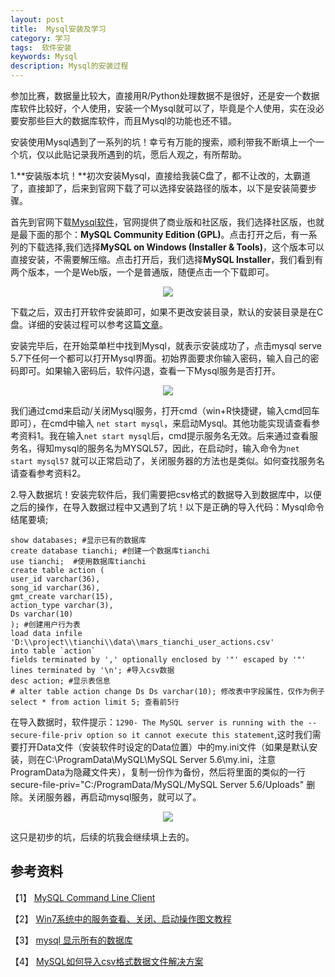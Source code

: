 ```yaml
---
layout: post
title:  Mysql安装及学习
category: 学习
tags:  软件安装        
keywords: Mysql 
description: Mysql的安装过程
---
```

参加比赛，数据量比较大，直接用R/Python处理数据不是很好，还是安一个数据库软件比较好，个人使用，安装一个Mysql就可以了，毕竟是个人使用，实在没必要安那些巨大的数据库软件，而且Mysql的功能也还不错。

安装使用Mysql遇到了一系列的坑！幸亏有万能的搜索，顺利带我不断填上一个一个坑，仅以此贴记录我所遇到的坑，愿后人观之，有所帮助。

1.**安装版本坑！**初次安装Mysql，直接给我装C盘了，都不让改的，太霸道了，直接卸了，后来到官网下载了可以选择安装路径的版本，以下是安装简要步骤。

首先到官网下载[Mysql软件](http://www.mysql.com/downloads/)，官网提供了商业版和社区版，我们选择社区版，也就是最下面的那个：**MySQL Community Edition (GPL)**。点击打开之后，有一系列的下载选择,我们选择**MySQL on Windows (Installer & Tools)**，这个版本可以直接安装，不需要解压缩。点击打开后，我们选择**MySQL Installer**，我们看到有两个版本，一个是Web版，一个是普通版，随便点击一个下载即可。

<div align="center"><img src="http://7xo51k.com1.z0.glb.clouddn.com/Mysql360%E6%88%AA%E5%9B%BE20160317141415155.jpg-wx"  ></div>

下载之后，双击打开软件安装即可，如果不更改安装目录，默认的安装目录是在C盘。详细的安装过程可以参考这篇[文章](http://jingyan.baidu.com/article/e6c8503c06f9cee54e1a187c.html)。

安装完毕后，在开始菜单栏中找到Mysql，就表示安装成功了，点击mysql serve 5.7下任何一个都可以打开Mysql界面。初始界面要求你输入密码，输入自己的密码即可。如果输入密码后，软件闪退，查看一下Mysql服务是否打开。

<div align="center"><img src="http://7xo51k.com1.z0.glb.clouddn.com/Mysqlmysql2.jpg-wx" ></div>

我们通过cmd来启动/关闭Mysql服务，打开cmd（win+R快捷键，输入cmd回车即可），在cmd中输入 `net start mysql`，来启动Mysql。其他功能实现请查看参考资料1。我在输入`net start mysql`后，cmd提示服务名无效。后来通过查看服务名，得知mysql的服务名为MYSQL57，因此，在启动时，输入命令为`net start mysql57` 就可以正常启动了，关闭服务器的方法也是类似。如何查找服务名请查看参考资料2。

2.导入数据坑！安装完软件后，我们需要把csv格式的数据导入到数据库中，以便之后的操作，在导入数据过程中又遇到了坑！以下是正确的导入代码：Mysql命令结尾要填;

    show databases; #显示已有的数据库
    create database tianchi; #创建一个数据库tianchi
    use tianchi;  #使用数据库tianchi
    create table action (
    user_id varchar(36),
    song_id varchar(36),
    gmt_create varchar(15),
    action_type varchar(3),
    Ds varchar(10)
    ); #创建用户行为表
    load data infile 'D:\\project\\tianchi\\data\\mars_tianchi_user_actions.csv' 
    into table `action` 
    fields terminated by ',' optionally enclosed by '"' escaped by '"' 
    lines terminated by '\n'; #导入csv数据
    desc action; #显示表信息
    # alter table action change Ds Ds varchar(10); 修改表中字段属性，仅作为例子
    select * from action limit 5; 查看前5行

在导入数据时，软件提示：`1290- The MySQL server is running with the --secure-file-priv option so it cannot execute this statement`,这时我们需要打开Data文件（安装软件时设定的Data位置）中的my.ini文件（如果是默认安装，则在C:\ProgramData\MySQL\MySQL Server 5.6\my.ini，注意ProgramData为隐藏文件夹），复制一份作为备份，然后将里面的类似的一行 secure-file-priv="C:/ProgramData/MySQL/MySQL Server 5.6/Uploads" 删除。关闭服务器，再启动mysql服务，就可以了。

<div align="center"><img src="http://7xo51k.com1.z0.glb.clouddn.com/Mysqlmysql3.jpg-wx" ></div>

这只是初步的坑，后续的坑我会继续填上去的。

## 参考资料

【1】 [MySQL Command Line Client](http://blog.sina.com.cn/s/blog_92d6b8be0100wee2.html)

【2】 [Win7系统中的服务查看、关闭、启动操作图文教程](http://www.jb51.net/os/windows/305941.html)

【3】 [mysql 显示所有的数据库](http://blog.hehehehehe.cn/a/1854.htm)

【4】 [MySQL如何导入csv格式数据文件解决方案](http://www.jb51.net/article/32074.htm)